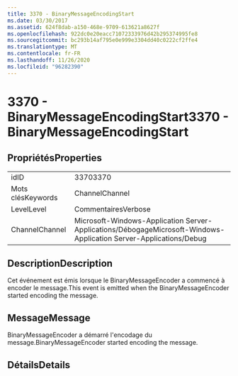 ```yaml
---
title: 3370 - BinaryMessageEncodingStart
ms.date: 03/30/2017
ms.assetid: 624f8dab-a150-468e-9709-613621a8627f
ms.openlocfilehash: 922dc0e20eacc71072333976d42b295374995fe8
ms.sourcegitcommit: bc293b14af795e0e999e3304dd40c0222cf2ffe4
ms.translationtype: MT
ms.contentlocale: fr-FR
ms.lasthandoff: 11/26/2020
ms.locfileid: "96282390"
---
```

# <a name="3370---binarymessageencodingstart"></a><span data-ttu-id="0e889-102">3370 - BinaryMessageEncodingStart</span><span class="sxs-lookup"><span data-stu-id="0e889-102">3370 - BinaryMessageEncodingStart</span></span>

## <a name="properties"></a><span data-ttu-id="0e889-103">Propriétés</span><span class="sxs-lookup"><span data-stu-id="0e889-103">Properties</span></span>  
  
|||  
|-|-|  
|<span data-ttu-id="0e889-104">id</span><span class="sxs-lookup"><span data-stu-id="0e889-104">ID</span></span>|<span data-ttu-id="0e889-105">3370</span><span class="sxs-lookup"><span data-stu-id="0e889-105">3370</span></span>|  
|<span data-ttu-id="0e889-106">Mots clés</span><span class="sxs-lookup"><span data-stu-id="0e889-106">Keywords</span></span>|<span data-ttu-id="0e889-107">Channel</span><span class="sxs-lookup"><span data-stu-id="0e889-107">Channel</span></span>|  
|<span data-ttu-id="0e889-108">Level</span><span class="sxs-lookup"><span data-stu-id="0e889-108">Level</span></span>|<span data-ttu-id="0e889-109">Commentaires</span><span class="sxs-lookup"><span data-stu-id="0e889-109">Verbose</span></span>|  
|<span data-ttu-id="0e889-110">Channel</span><span class="sxs-lookup"><span data-stu-id="0e889-110">Channel</span></span>|<span data-ttu-id="0e889-111">Microsoft-Windows-Application Server-Applications/Débogage</span><span class="sxs-lookup"><span data-stu-id="0e889-111">Microsoft-Windows-Application Server-Applications/Debug</span></span>|  
  
## <a name="description"></a><span data-ttu-id="0e889-112">Description</span><span class="sxs-lookup"><span data-stu-id="0e889-112">Description</span></span>  

 <span data-ttu-id="0e889-113">Cet événement est émis lorsque le BinaryMessageEncoder a commencé à encoder le message.</span><span class="sxs-lookup"><span data-stu-id="0e889-113">This event is emitted when the BinaryMessageEncoder started encoding the message.</span></span>  
  
## <a name="message"></a><span data-ttu-id="0e889-114">Message</span><span class="sxs-lookup"><span data-stu-id="0e889-114">Message</span></span>  

 <span data-ttu-id="0e889-115">BinaryMessageEncoder a démarré l'encodage du message.</span><span class="sxs-lookup"><span data-stu-id="0e889-115">BinaryMessageEncoder started encoding the message.</span></span>  
  
## <a name="details"></a><span data-ttu-id="0e889-116">Détails</span><span class="sxs-lookup"><span data-stu-id="0e889-116">Details</span></span>
